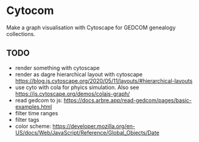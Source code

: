 # Cytocom

Make a graph visualisation with Cytoscape for GEDCOM genealogy collections.

## TODO

- render something with cytoscape
- render as dagre hierarchical layout with cytoscape https://blog.js.cytoscape.org/2020/05/11/layouts/#hierarchical-layouts
- use cyto with cola for phyics simulation. Also see https://js.cytoscape.org/demos/colajs-graph/
- read gedcom to js: https://docs.arbre.app/read-gedcom/pages/basic-examples.html
- filter time ranges
- filter tags
- color scheme: https://developer.mozilla.org/en-US/docs/Web/JavaScript/Reference/Global_Objects/Date